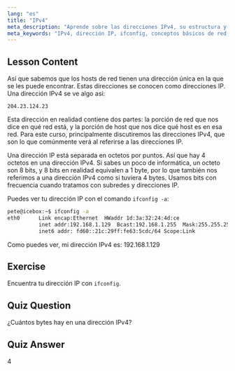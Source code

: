 ```yaml
---
lang: "es"
title: "IPv4"
meta_description: "Aprende sobre las direcciones IPv4, su estructura y cómo encontrar tu IP usando ifconfig. Comprende los conceptos básicos de red para principiantes en Linux."
meta_keywords: "IPv4, dirección IP, ifconfig, conceptos básicos de red, redes Linux, principiante, tutorial, guía"
---
```


## Lesson Content

Así que sabemos que los hosts de red tienen una dirección única en la que se les puede encontrar. Estas direcciones se conocen como direcciones IP. Una dirección IPv4 se ve algo así:

```
204.23.124.23
```

Esta dirección en realidad contiene dos partes: la porción de red que nos dice en qué red está, y la porción de host que nos dice qué host es en esa red. Para este curso, principalmente discutiremos las direcciones IPv4, que son lo que comúnmente verá al referirse a las direcciones IP.

Una dirección IP está separada en octetos por puntos. Así que hay 4 octetos en una dirección IPv4. Si sabes un poco de informática, un octeto son 8 bits, y 8 bits en realidad equivalen a 1 byte, por lo que también nos referimos a una dirección IPv4 como si tuviera 4 bytes. Usamos bits con frecuencia cuando tratamos con subredes y direcciones IP.

Puedes ver tu dirección IP con el comando `ifconfig -a`:

```bash
pete@icebox:~$ ifconfig -a
eth0      Link encap:Ethernet  HWaddr 1d:3a:32:24:4d:ce
          inet addr:192.168.1.129  Bcast:192.168.1.255  Mask:255.255.255.0
          inet6 addr: fd60::21c:29ff:fe63:5cdc/64 Scope:Link
```

Como puedes ver, mi dirección IPv4 es: 192.168.1.129

## Exercise

Encuentra tu dirección IP con `ifconfig`.

## Quiz Question

¿Cuántos bytes hay en una dirección IPv4?

## Quiz Answer

4
